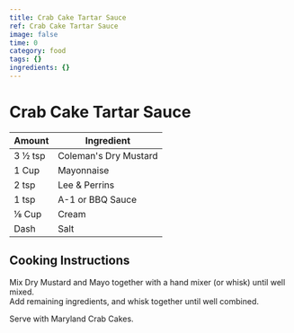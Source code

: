 ```yaml
---
title: Crab Cake Tartar Sauce
ref: Crab Cake Tartar Sauce
image: false
time: 0
category: food
tags: {}
ingredients: {}
---
```

# Crab Cake Tartar Sauce  
  
Amount | Ingredient  
|----|----|  
3 ½ tsp | Coleman's Dry Mustard  
1 Cup | Mayonnaise  
2 tsp | Lee & Perrins  
1 tsp | A-1 or BBQ Sauce  
⅛ Cup | Cream  
Dash | Salt  
  
## Cooking Instructions  
  
Mix Dry Mustard and Mayo together with a hand mixer (or whisk) until well mixed.  
Add remaining ingredients, and whisk together until well combined.  
  
Serve with Maryland Crab Cakes.  